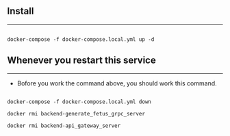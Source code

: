 ## Install

---

```

docker-compose -f docker-compose.local.yml up -d

```

## Whenever you restart this service

---

- Bofore you work the command above, you should work this command.

```

docker-compose -f docker-compose.local.yml down

docker rmi backend-generate_fetus_grpc_server

docker rmi backend-api_gateway_server

```
